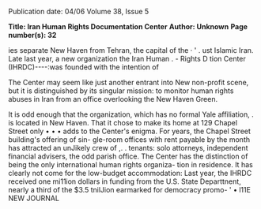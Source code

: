 Publication date: 04/06
Volume 38, Issue 5

**Title:  Iran Human Rights Documentation Center**
**Author:  Unknown**
**Page number(s): 32**

ies separate New Haven from Tehran, the capital of the ·
'
.
ust
Islamic
Iran. Late last year, a new organization
the Iran Human
. -
Rights D
tion Center (IHRDC)----:was founded with the intention of


The Center may seem like just another entrant into New
non-profit scene, but it is distinguished by its singular mission:
to monitor human rights abuses in Iran from an office overlooking the New
Haven Green.


It is odd enough that the organization, which has no formal Yale affiliation, .
is located in New Haven. That it chose to make its home at 129 Chapel Street only
•
• •
adds to the Center's enigma. For years, the Chapel Street building's offering of sin-
gle-room offices with rent payable by the month has attracted an unJikely crew of
,. .
tenants: solo attorneys, independent financial advisers, the odd parish office. The
Center has the distinction of being the only international human rights organiza-
tion in residence. It has clearly not come for the low-budget accommodation: Last
year, the IHRDC received one mi11ion dollars in funding from the U.S. State
Departtnent, nearly a third of the $3.5 tnilJion earmarked for democracy promo-
' •
l11E NEW JOURNAL